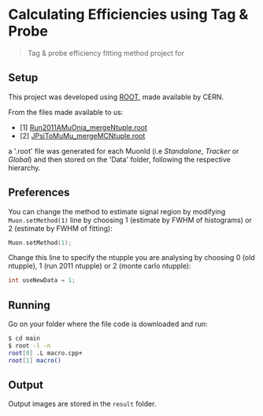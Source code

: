 # Calculating Efficiencies using Tag & Probe

> Tag &amp; probe efficiency fitting method project for 

## Setup

This project was developed using [ROOT](https://root.cern.ch/root/html534/guides/users-guide/InstallandBuild.html), made available by CERN.

From the files made available to us:
* [1] [Run2011AMuOnia_mergeNtuple.root](https://drive.google.com/drive/u/0/folders/1Nu9Al7SV1F60TMFxKZVBIMvgEWAdzida)
* [2] [JPsiToMuMu_mergeMCNtuple.root](https://drive.google.com/drive/u/0/folders/1Nu9Al7SV1F60TMFxKZVBIMvgEWAdzida)

a '.root' file was generated for each MuonId (i.e *Standalone*, *Tracker* or *Global*) and then stored on the 'Data' folder, following the respective hierarchy.

## Preferences

You can change the method to estimate signal region by modifying `Muon.setMethod(1)` line by choosing 1 (estimate by FWHM of histograms) or 2 (estimate by FWHM of fitting):

```cpp
Muon.setMethod(1);
```

Change this line to specify the ntupple you are analysing by choosing 0 (old ntupple), 1 (run 2011 ntupple) or 2 (monte carlo ntupple):

```cpp
int useNewData = 1;
```

## Running

Go on your folder where the file code is downloaded and run:

```sh
$ cd main
$ root -l -n
root[0] .L macro.cpp+
root[1] macro()
```

## Output
Output images are stored in the `result` folder.

